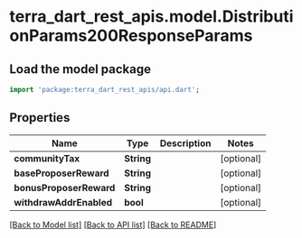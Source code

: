# terra_dart_rest_apis.model.DistributionParams200ResponseParams

## Load the model package
```dart
import 'package:terra_dart_rest_apis/api.dart';
```

## Properties
Name | Type | Description | Notes
------------ | ------------- | ------------- | -------------
**communityTax** | **String** |  | [optional] 
**baseProposerReward** | **String** |  | [optional] 
**bonusProposerReward** | **String** |  | [optional] 
**withdrawAddrEnabled** | **bool** |  | [optional] 

[[Back to Model list]](../README.md#documentation-for-models) [[Back to API list]](../README.md#documentation-for-api-endpoints) [[Back to README]](../README.md)


